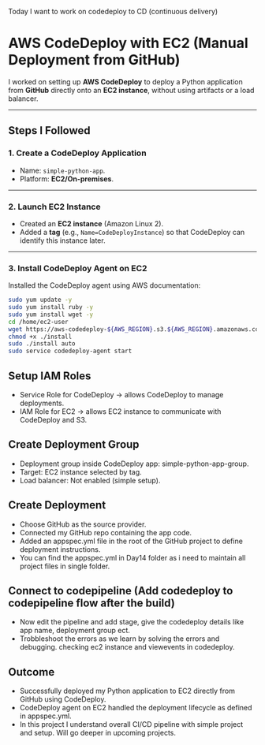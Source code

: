 Today I want to work on codedeploy to CD (continuous delivery)

# AWS CodeDeploy with EC2 (Manual Deployment from GitHub)

I worked on setting up **AWS CodeDeploy** to deploy a Python application from **GitHub** directly onto an **EC2 instance**, without using artifacts or a load balancer.

---

## Steps I Followed

### 1. Create a CodeDeploy Application
- Name: `simple-python-app`.  
- Platform: **EC2/On-premises**.  

---

### 2. Launch EC2 Instance
- Created an **EC2 instance** (Amazon Linux 2).  
- Added a **tag** (e.g., `Name=CodeDeployInstance`) so that CodeDeploy can identify this instance later.  

---

### 3. Install CodeDeploy Agent on EC2
Installed the CodeDeploy agent using AWS documentation:

```sh
sudo yum update -y
sudo yum install ruby -y
sudo yum install wget -y
cd /home/ec2-user
wget https://aws-codedeploy-${AWS_REGION}.s3.${AWS_REGION}.amazonaws.com/latest/install
chmod +x ./install
sudo ./install auto
sudo service codedeploy-agent start

```

## Setup IAM Roles
- Service Role for CodeDeploy → allows CodeDeploy to manage deployments.
- IAM Role for EC2 → allows EC2 instance to communicate with CodeDeploy and S3.

## Create Deployment Group
- Deployment group inside CodeDeploy app: simple-python-app-group.
- Target: EC2 instance selected by tag.
- Load balancer: Not enabled (simple setup).

## Create Deployment
- Choose GitHub as the source provider.
- Connected my GitHub repo containing the app code.
- Added an appspec.yml file in the root of the GitHub project to define deployment instructions.
- You can find the appspec.yml in Day14 folder as i need to maintain all project files in single folder.

## Connect to codepipeline (Add codedeploy to codepipeline flow after the build)
- Now edit the pipeline and add stage, give the codedeploy details like app name, deployment group ect.
- Trobbleshoot the errors as we learn by solving the errors and debugging. checking ec2 instance and viewevents in codedeploy.

## Outcome
- Successfully deployed my Python application to EC2 directly from GitHub using CodeDeploy.
- CodeDeploy agent on EC2 handled the deployment lifecycle as defined in appspec.yml.
- In this project I understand overall CI/CD pipeline with simple project and setup. Will go deeper in upcoming projects.
